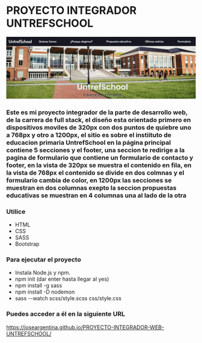 # PROYECTO INTEGRADOR UNTREFSCHOOL

![Captura de pantalla del encabezado de mi sitio](./assets/img/captura-sitio.jpeg)

### Este es mi proyecto integrador de la parte de desarrollo web, de la carrera de full stack, el diseño esta orientado primero en dispositivos moviles de 320px con dos puntos de quiebre uno a 768px y otro a 1200px, el sitio es sobre el instiituto de educacion primaria UntrefSchool en la página principal contiene 5 secciones y el footer, una seccion te redirige a la pagina de formulario que contiene un formulario de contacto y footer, en la vista de 320px se muestra el contenido en fila, en  la vista de 768px el contenido se divide en dos colmnas y el formulario cambia de color, en 1200px las secciones se muestran en dos columnas exepto la seccion propuestas educativas se muestran en 4 columnas una al lado de la otra


### Utilice

* HTML
* CSS
* SASS
* Bootstrap

### Para ejecutar el proyecto

* Instala Node.js y npm.
* npm init (dar enter hasta llegar al yes)
* npm install -g sass
* npm install -D nodemon
* sass --watch scss/style.scss css/style.css

### Puedes acceder a él en la siguiente URL

https://joseargentina.github.io/PROYECTO-INTEGRADOR-WEB-UNTREFSCHOOL/




